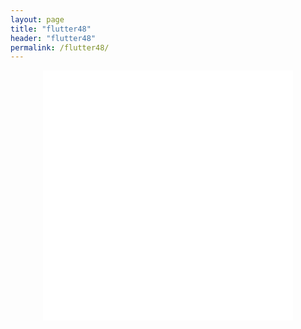 ```yaml
---
layout: page
title: "flutter48"
header: "flutter48"
permalink: /flutter48/
---
```


<div style="text-align:center;">
    <iframe
        src="{{ '/web/index.html' | relative_url }}"
        width="400px"
        height="400px"
        style="border:none;min-width:400px;min-height:400px;"
        title="Flutter48">
    </iframe>
</div>
